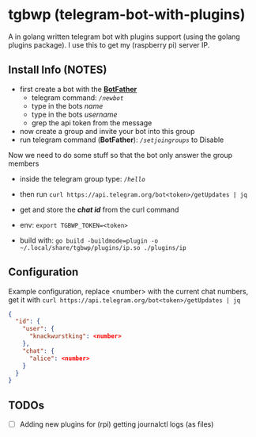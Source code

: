 # tgbwp (telegram-bot-with-plugins)

A in golang written telegram bot with plugins support
(using the golang plugins package).
I use this to get my (raspberry pi) server IP.

## Install Info (NOTES)

- first create a bot with the **[BotFather](https://telegram.me/botfather)**
  - telegram command: _`/newbot`_
  - type in the bots _name_
  - type in the bots _username_
  - grep the api token from the message
- now create a group and invite your bot into this group
- run telegram command (**BotFather**): _`/setjoingroups`_ to Disable

Now we need to do some stuff so that the bot only answer the group members

- inside the telegram group type: _`/hello`_
- then run `curl https://api.telegram.org/bot<token>/getUpdates | jq`
- get and store the _**chat id**_ from the curl command

- env: `export TGBWP_TOKEN=<token>`

- build with: `go build -buildmode=plugin -o ~/.local/share/tgbwp/plugins/ip.so ./plugins/ip`

## Configuration

Example configuration, replace \<number\> with the current chat numbers,
get it with `curl https://api.telegram.org/bot<token>/getUpdates | jq`

```json
{
  "id": {
    "user": {
      "knackwurstking": <number>
    },
    "chat": {
      "alice": <number>
    }
  }
}
```

## TODOs

- [ ] Adding new plugins for (rpi) getting journalctl logs (as files)

